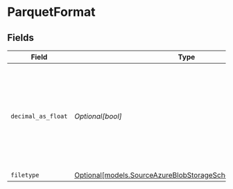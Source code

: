 # ParquetFormat


## Fields

| Field                                                                                                                                     | Type                                                                                                                                      | Required                                                                                                                                  | Description                                                                                                                               |
| ----------------------------------------------------------------------------------------------------------------------------------------- | ----------------------------------------------------------------------------------------------------------------------------------------- | ----------------------------------------------------------------------------------------------------------------------------------------- | ----------------------------------------------------------------------------------------------------------------------------------------- |
| `decimal_as_float`                                                                                                                        | *Optional[bool]*                                                                                                                          | :heavy_minus_sign:                                                                                                                        | Whether to convert decimal fields to floats. There is a loss of precision when converting decimals to floats, so this is not recommended. |
| `filetype`                                                                                                                                | [Optional[models.SourceAzureBlobStorageSchemasStreamsFiletype]](../models/sourceazureblobstorageschemasstreamsfiletype.md)                | :heavy_minus_sign:                                                                                                                        | N/A                                                                                                                                       |